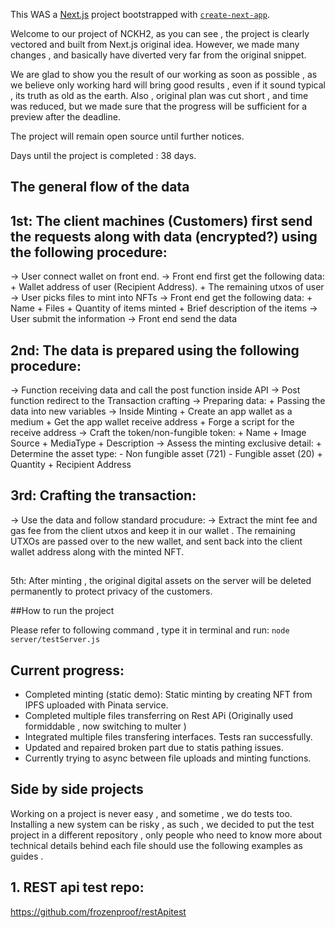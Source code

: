 This WAS a [Next.js](https://nextjs.org/) project bootstrapped with [`create-next-app`](https://github.com/vercel/next.js/tree/canary/packages/create-next-app).

Welcome to our project of NCKH2, as you can see , the project is clearly vectored and built from Next.js original idea. However, we made many changes , and basically have diverted very far from the original snippet. 

We are glad to show you the result of our working as soon as possible , as we believe only working hard will bring good results , even if it sound typical , its truth as old as the earth. Also , original plan was cut short , and time was reduced, but we made sure that the progress will be sufficient for a preview after the deadline. 

The project will remain open source until further notices. 

Days until the project is completed : 38 days.

## The general flow of the data ##

## 1st: The client machines (Customers) first send the requests along with data (encrypted?) using the following procedure:

-> User connect wallet on front end.
-> Front end first get the following data: 
    + Wallet address of user (Recipient Address).
    + The remaining utxos of user
-> User picks files to mint into NFTs
-> Front end get the following data:
    + Name
    + Files
    + Quantity of items minted
    + Brief description of the items
-> User submit the information 
-> Front end send the data

## 2nd: The data is prepared using the following procedure:

-> Function receiving data and call the post function inside API
-> Post function redirect to the Transaction crafting 
-> Preparing data:
    + Passing the data into new variables
-> Inside Minting
    + Create an app wallet as a medium 
    + Get the app wallet receive address 
    + Forge a script for the receive address 
-> Craft the token/non-fungible token:
    + Name 
    + Image Source 
    + MediaType
    + Description
-> Assess the minting exclusive detail:
    + Determine the asset type:
        - Non fungible asset (721)
        - Fungible asset (20)
    + Quantity
    + Recipient Address

## 3rd: Crafting the transaction:
-> Use the data and follow standard procudure:
-> Extract the mint fee and gas fee from the client utxos and keep it in our wallet . The remaining  UTXOs are passed over to the new wallet, and sent back into the client wallet address along with the minted NFT.


## 

5th: After minting , the original digital assets on the server will be deleted permanently to protect privacy of the customers.

##How to run the project

Please refer to following command , type it in terminal and run:
```node server/testServer.js ```

## Current progress: ##

- Completed minting (static demo): Static minting by creating NFT from IPFS uploaded with Pinata service.
- Completed multiple files transferring on Rest APi (Originally used formiddable , now switching to multer )
- Integrated multiple files transfering interfaces. Tests ran successfully.
- Updated and repaired broken part due to statis pathing issues.
- Currently trying to async between file uploads and minting functions.


## Side by side projects ##

Working on a project is never easy , and sometime , we do tests too. Installing a new system can be risky , as such , we decided to put the test project in a different repository , only people who need to know more about technical details behind each file should use the following examples as guides .

## 1. REST api test repo:
https://github.com/frozenproof/restApitest